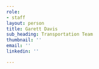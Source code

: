 ```yaml
---
role:
- staff
layout: person
title: Garett Davis
sub_heading: Transportation Team
thumbnail: ''
email: ''
linkedin: ''

---
```

